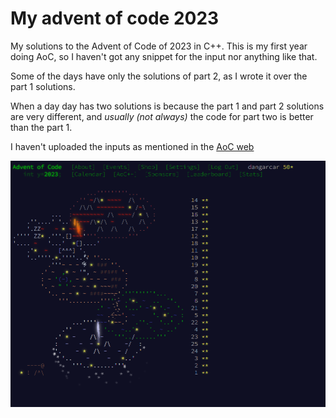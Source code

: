 # My advent of code 2023

My solutions to the Advent of Code of 2023 in C++. This is my first year doing AoC, so I haven't got any snippet for the input nor anything like that.

Some of the days have only the solutions of part 2, as I wrote it over the part 1 solutions.

When a day day has two solutions is because the part 1 and part 2 solutions are very different, and *usually (not always)* the code for part two is better than the part 1.

I haven't uploaded the inputs as mentioned in the [AoC web](https://adventofcode.com/2023/about)

![Image of all the problems done in my account](done.png)